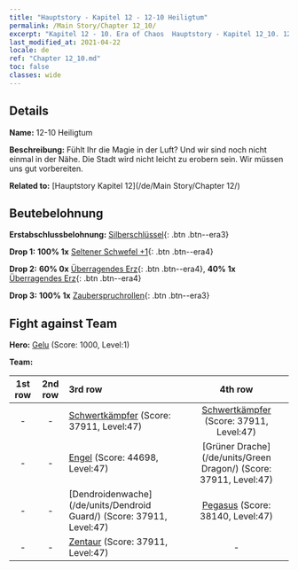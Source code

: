 ```yaml
---
title: "Hauptstory - Kapitel 12 - 12-10 Heiligtum"
permalink: /Main Story/Chapter 12_10/
excerpt: "Kapitel 12 - 10. Era of Chaos  Hauptstory - Kapitel 12_10. 12-10 Heiligtum"
last_modified_at: 2021-04-22
locale: de
ref: "Chapter 12_10.md"
toc: false
classes: wide
---
```


## Details

 **Name:** 12-10 Heiligtum

 **Beschreibung:** Fühlt Ihr die Magie in der Luft? Und wir sind noch nicht einmal in der Nähe. Die Stadt wird nicht leicht zu erobern sein. Wir müssen uns gut vorbereiten.

 **Related to:** [Hauptstory Kapitel 12](/de/Main Story/Chapter 12/)

## Beutebelohnung

 **Erstabschlussbelohnung:** [Silberschlüssel](/ItemsDE/con_693/){: .btn .btn--era3}

 **Drop 1:** **100% 1x** [Seltener Schwefel +1](/ItemsDE/mat_43/){: .btn .btn--era4}

 **Drop 2:** **60% 0x** [Überragendes Erz](/ItemsDE/mat_33/){: .btn .btn--era4}, **40% 1x** [Überragendes Erz](/ItemsDE/mat_33/){: .btn .btn--era4}

 **Drop 3:** **100% 1x** [Zauberspruchrollen](/ItemsDE/con_694/){: .btn .btn--era3}


## Fight against Team
 **Hero:** [Gelu](/de/heroes/Gelu/) (Score: 1000, Level:1)

 **Team:**


  | 1st row | 2nd row | 3rd row | 4th row |
  |:----:|:----:|:----|:----:|
  | - | - | [Schwertkämpfer](/de/units/Swordsman/) (Score: 37911, Level:47)  | [Schwertkämpfer](/de/units/Swordsman/) (Score: 37911, Level:47)  |
  | - | - | [Engel](/de/units/Angel/) (Score: 44698, Level:47)  | [Grüner Drache](/de/units/Green Dragon/) (Score: 37911, Level:47)  |
  | - | - | [Dendroidenwache](/de/units/Dendroid Guard/) (Score: 37911, Level:47)  | [Pegasus](/de/units/Pegasus/) (Score: 38140, Level:47)  |
  | - | - | [Zentaur](/de/units/Centaur/) (Score: 37911, Level:47)  | - |


